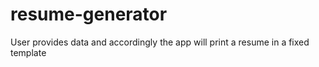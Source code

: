 # resume-generator
User provides data and accordingly the app will print a resume in a fixed template 
